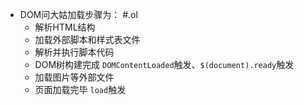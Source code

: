 - DOM问大姑加载步骤为： #.ol
	- 解析HTML结构
	- 加载外部脚本和样式表文件
	- 解析并执行脚本代码
	- DOM树构建完成               `DOMContentLoaded`触发、`$(document).ready`触发
	- 加载图片等外部文件
	- 页面加载完毕                    `load`触发